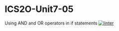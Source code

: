 # ICS2O-Unit7-05
Using AND and OR operators in if statements
 [![linter](https://github.com/<Laura-Jin>/<ICS2O-Unit7-05>/workflows/linter/badge.svg)](https://github.com/marketplace/actions/super-linter)
